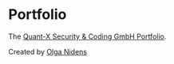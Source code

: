 # Portfolio

The [Quant-X Security &amp; Coding GmbH Portfolio]().

Created by [Olga Nidens](https://www.linkedin.com/in/olga-nidens-481571155/)
